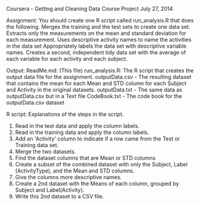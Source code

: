 Coursera - Getting and Cleaning Data
Course Project
July 27, 2014

Assignment:
You should create one R script called run_analysis.R that does the following. 
  Merges the training and the test sets to create one data set.
  Extracts only the measurements on the mean and standard deviation for each measurement. 
  Uses descriptive activity names to name the activities in the data set
  Appropriately labels the data set with descriptive variable names. 
  Creates a second, independent tidy data set with the average of each variable for each activity and each subject. 
 
Output:
ReadMe.md: (This file)
run_analysis.R: The R script that creates the output data file for the assignment.
outputData.csv - The resulting dataset that contains the mean for each Mean and STD column for each Subject and Activity in the original datasets.
outputData.txt - The same data as outputData.csv but in a Text file
CodeBook.txt - The code book for the outputData.csv dataset

R script:
Explanations of the steps in the script. 
1) Read in the test data and apply the column labels.
2) Read in the training data and apply the column labels.
3) Add an 'Activity' column to indicate if a row came from the Test or Training data set.
4) Merge the two datasets.
5) Find the dataset columns that are Mean or STD columns
6) Create a subset of the combined dataset with only the Subject, Label (ActivityType), and the Mean and STD columns.
7) Give the columns more descriptive names.
8) Create a 2nd dataset with the Means of each column, grouped by Subject and Label(Activity).
9) Write this 2nd dataset to a CSV file.
